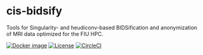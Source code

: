 # cis-bidsify
Tools for Singularity- and heudiconv-based BIDSification and anonymization of
MRI data optimized for the FIU HPC.

[![Docker image](https://img.shields.io/badge/fiuneuro/cis-bidsify-brightgreen.svg?logo=docker&style=flat)](https://hub.docker.com/r/fiuneuro/cis-bidsify/tags/)
[![License](https://img.shields.io/badge/License-Apache%202.0-blue.svg)](https://opensource.org/licenses/Apache-2.0)
[![CircleCI](https://circleci.com/gh/FIU-Neuro/cis-bidsify.svg?style=shield)](https://circleci.com/gh/FIU-Neuro/cis-bidsify/tree/master)
